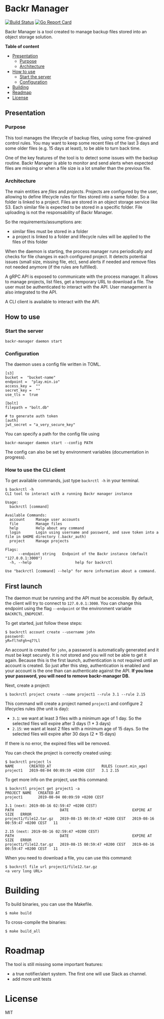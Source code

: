 # Backr Manager

[![Build Status](https://travis-ci.org/matthmart/backr-manager.svg?branch=master)](https://travis-ci.org/matthmart/backr-manager)
[![Go Report Card](https://goreportcard.com/badge/github.com/matthmart/backr-manager)](https://goreportcard.com/report/github.com/matthmart/backr-manager)

Backr Manager is a tool created to manage backup files stored into an object storage solution. 

**Table of content**

- [Presentation](#presentation)
  - [Purpose](#purpose)
  - [Architecture](#architecture)
- [How to use](#how-to-use)
  - [Start the server](#start-the-server)
  - [Configuration](#configuration)
- [Building](#building)
- [Readmap](#roadmap)
- [License](#license)

## Presentation

### Purpose

This tool manages the lifecycle of backup files, using some fine-grained control rules. You may want to keep some recent files of the last 3 days and some older files (e.g. 15 days at least), to be able to turn back time.

One of the key features of the tool is to detect some issues with the backup routine. Backr Manager is able to monitor and send alerts when expected files are missing or when a file size is a lot smaller than the previous file.

### Architecture

The main entities are *files* and *projects*. Projects are configured by the user, allowing to define lifecycle rules for files stored into a same folder. So a folder is linked to a project. Files are stored in an object storage service like S3. Each similar file is expected to be stored in a specific folder. File uploading is not the responsability of Backr Manager.

So the requirements/assumptions are:

- similar files must be stored in a folder
- a project is linked to a folder and lifecycle rules will be applied to the files of this folder

When the daemon is starting, the process manager runs periodically and checks for file changes in each configured project. It detects potential issues (small size, missing file, etc), send alerts if needed and remove files not needed anymore (if the rules are fulfilled).

A gRPC API is exposed to communicate with the process manager. It allows to manage projects, list files, get a temporary URL to download a file. The user must be authenticated to interact with the API. User management is also integrated to the API.

A CLI client is available to interact with the API.

## How to use

### Start the server

```
backr-manager daemon start
```

### Configuration

The daemon uses a config file written in TOML. 

```
[s3]
bucket =  "bucket-name"
endpoint =  "play.min.io"
access_key =  ""
secret_key =  ""
use_tls =  true

[bolt]
filepath = "bolt.db"

# to generate auth token
[auth]
jwt_secret = "a_very_secure_key"
```

You can specify a path for the config file using

```
backr-manager daemon start --config PATH
```

The config can also be set by environment variables (documentation in progress).

### How to use the CLI client

To get available commands, just type `backrctl -h` in your terminal.

```
$ backrctl -h
CLI tool to interact with a running Backr manager instance

Usage:
  backrctl [command]

Available Commands:
  account     Manage user accounts
  file        Manage files
  help        Help about any command
  login       Login using username and password, and save token into a file in $HOME directory (.backr_auth)
  project     Manage projects

Flags:
      --endpoint string   Endpoint of the Backr instance (default "127.0.0.1:3000")
  -h, --help                    help for backrctl

Use "backrctl [command] --help" for more information about a command.
```

## First launch

The daemon must be running and the API must be accessible. By default, the client will try to connect to `127.0.0.1:3000`. You can change this endpoint using the flag `--endpoint` or the environment variable `BACKRCTL_ENDPOINT`.

To get started, just follow these steps:

```
$ backrctl account create --username john
password:
yR=fl?nFgh+q7?Ll
```

An account is created for `john`, a password is automatically generated and it must be kept securely. It is not stored and you will not be able to get it again.
Because this is the first launch, authentication is not required until an account is created. So just after this step, authentication is enabled and your account is the one than can authenticate against the API. **If you lose your password, you will need to remove backr-manager DB.**

Next, create a project:

```
$ backrctl project create --name project1 --rule 3.1 --rule 2.15
```

This command will create a project named `project1` and configure 2 lifecycles rules (the unit is day):

 - `3.1`: we want at least 3 files with a minimum age of 1 day. So the selected files will expire after 3 days (1 * 3 days)
 - `2.15`: we want at least 2 files with a minimum age of 15 days. So the selected files will expire after 30 days (2 * 15 days)
 
If there is no error, the expired files will be removed.

You can check the project is correctly created using:

```
$ backrctl project ls
NAME       CREATED_AT                       RULES (count.min_age)  
project1   2019-08-04 00:09:59 +0200 CEST   3.1 2.15
```

To get more info on the project, use this command:

```
$ backrctl project get project1 -a
PROJECT NAME   CREATED AT                       
project1       2019-08-04 00:09:59 +0200 CEST   

3.1 (next: 2019-08-16 02:59:47 +0200 CEST)
PATH                     DATE                             EXPIRE AT                        SIZE   ERROR                              
project1/file12.tar.gz   2019-08-15 00:59:47 +0200 CEST   2019-08-16 00:59:47 +0200 CEST   11     -

2.15 (next: 2019-08-16 02:59:47 +0200 CEST)
PATH                     DATE                             EXPIRE AT                        SIZE   ERROR                              
project1/file12.tar.gz   2019-08-15 00:59:47 +0200 CEST   2019-08-16 00:59:47 +0200 CEST   11     -
```

When you need to download a file, you can use this command:

```
$ backrctl file url project1/file12.tar.gz
<a very long URL>
```

# Building

To build binaries, you can use the Makefile.

```
$ make build
```

To cross-compile the binaries:

```
$ make build_all
```

# Roadmap

The tool is still missing some important features:

- a true notifier/alert system. The first one will use Slack as channel.
- add more unit tests

# License

MIT